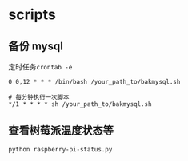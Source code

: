 # scripts



## 备份 mysql
定时任务`crontab -e`

```
0 0,12 * * * /bin/bash /your_path_to/bakmysql.sh

# 每分钟执行一次脚本
*/1 * * * * sh /your_path_to/bakmysql.sh
```

## 查看树莓派温度状态等
```
python raspberry-pi-status.py
```
